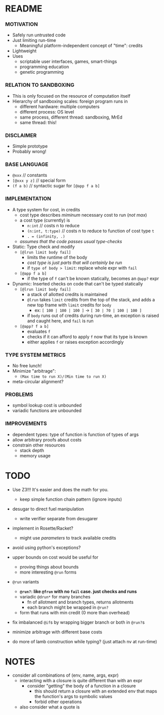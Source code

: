 # README #

### MOTIVATION ###
* Safely run untrusted code
* Just limiting run-time
    - Meaningful platform-independent concept of "time": credits
* Lightweight
* Uses
    - scriptable user interfaces, games, smart-things
    - programming education
    - genetic programming

### RELATION TO SANDBOXING ###
* This is only focused on the resource of computation itself
* Hierarchy of sandboxing scales: foreign program runs in
    - different hardware: multiple computers
    - different process: OS level
    - same process, different thread: sandboxing, MrEd
    - same thread: this!

### DISCLAIMER ###
* Simple prototype
* Probably wrong!

### BASE LANGUAGE ###
* `@xxx` // constants
* `[@xxx y z]` // special form
* `(f a b)` // syntactic sugar for `[@app f a b]`

### IMPLEMENTATION ###
* A type system for cost, in credits
    - cost type describes *miminum* necessary cost to run (*not max*)
    - a cost type (currently) is
        + `n:int` // costs n to reduce
        + `(n:int, t:type)` // costs n to reduce to function of cost type `t`
        + `. = (infinity, .)`
    - *assumes that the code passes usual type-checks*
* Static: Type check and modify
    - `[@lrun limit body fail]` 
        + limits the runtime of the body 
        + *cost type is just parts that will certainly be run*
        + if `type of body > limit`: replace whole expr with `fail`
    - `[@app f a b]`
        + if the type of `f` can't be known statically, becomes an `@app?` expr
* Dynamic: Inserted checks on code that can't be typed statically
    - `[@lrun limit body fail]`
        + a stack of allotted credits is maintained
        + `@lrun` takes `limit` credits from the top of the stack, and adds a new top frame with `limit` credits for `body`
            * ex: `[ 100 | 100 | 100 ]` -> `[ 30 | 70 | 100 | 100 ]`
        + if `body` runs out of credits during run-time, an exception is raised and caught here, and `fail` is run
    - `[@app? f a b]`
        + evaluates `f`
        + checks if it can afford to apply `f` now that its type is known
        + either applies `f` or raises exception accordingly

### TYPE SYSTEM METRICS ###
* No free lunch!
* Minimize "arbitrage": 
    - `(Max time to run X)/(Min time to run X)`
* meta-circular alignment?

### PROBLEMS ###
* symbol lookup cost is unbounded
* variadic functions are unbounded

### IMPROVEMENTS ###
* dependent types: type of function is function of types of args
* allow arbitrary proofs about costs
* constrain other resources
    - stack depth
    - memory usage




# TODO #
* Use Z3!!! It's easier and does the math for you.
    - keep simple function chain pattern (ignore inputs)
* desugar to direct fuel manipulation
    - write verifier separate from desugarer

* implement in Rosette/Racket?
    - might use *parameters* to track available credits
* avoid using python's exceptions?
* upper bounds on cost would be useful for
    - proving things about bounds
    - more interesting `@run` forms
* `@run` variants
    - **`@run?`: like `@frun` with no `fail` case. just checks and runs**
    - variadic `@drun*` for many branches
        + fn of allotment and branch types, returns allotments
        + each branch might be wrapped in `@run?`
    - form that runs with min credit (0 more than overhead)
* fix imbalanced `@if`s by wrapping bigger branch or both in `@run?`s
* minimize arbitrage with different base costs
* do more of lamb construction while typing? (just attach nv at run-time)

# NOTES #
* consider all combinations of (env, name, args, expr)
    - interacting with a closure is quite different than with an expr
        + consider "getting" the body of a function in a closure 
            * this should return a closure with an extended env that maps the function's args to symbolic values
            * forbid other operations
    - also consider what a quote is












